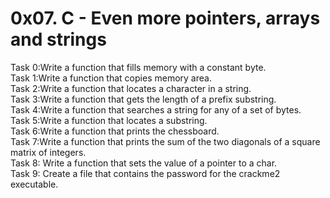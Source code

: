 # 0x07. C - Even more pointers, arrays and strings
Task 0:Write a function that fills memory with a constant byte. </br>
Task 1:Write a function that copies memory area. </br>
Task 2:Write a function that locates a character in a string. </br>
Task 3:Write a function that gets the length of a prefix substring. </br>
Task 4:Write a function that searches a string for any of a set of bytes. </br>
Task 5:Write a function that locates a substring. </br>
Task 6:Write a function that prints the chessboard. </br>
Task 7:Write a function that prints the sum of the two diagonals of a square matrix of integers. </br>
Task 8: Write a function that sets the value of a pointer to a char. </br>
Task 9: Create a file that contains the password for the crackme2 executable. </br>
